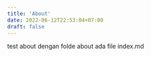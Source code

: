 ```yaml
---
title: 'About'
date: 2022-06-12T22:53:04+07:00
draft: false
---
```


test about dengan folde about ada file index.md